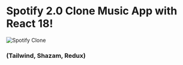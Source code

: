 # Spotify 2.0 Clone Music App with React 18!
![Spotify Clone](https://i.ibb.co/mFh2kGZ/Thumbnail-2.png)

###  (Tailwind, Shazam, Redux)
